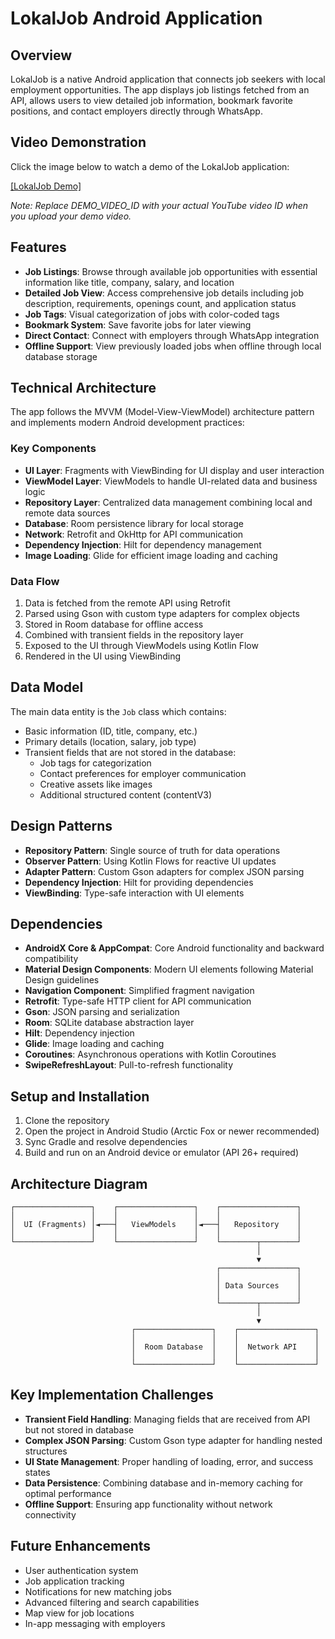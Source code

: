 # LokalJob Android Application

## Overview
LokalJob is a native Android application that connects job seekers with local employment opportunities. The app displays job listings fetched from an API, allows users to view detailed job information, bookmark favorite positions, and contact employers directly through WhatsApp.

## Video Demonstration
Click the image below to watch a demo of the LokalJob application:

[[LokalJob Demo]](https://drive.google.com/drive/folders/1tMUzw9q4WMVDMoN9HF93ywsyufI3KKWP "LokalJob Demo")

*Note: Replace DEMO_VIDEO_ID with your actual YouTube video ID when you upload your demo video.*

## Features
- **Job Listings**: Browse through available job opportunities with essential information like title, company, salary, and location
- **Detailed Job View**: Access comprehensive job details including job description, requirements, openings count, and application status
- **Job Tags**: Visual categorization of jobs with color-coded tags
- **Bookmark System**: Save favorite jobs for later viewing
- **Direct Contact**: Connect with employers through WhatsApp integration
- **Offline Support**: View previously loaded jobs when offline through local database storage

## Technical Architecture
The app follows the MVVM (Model-View-ViewModel) architecture pattern and implements modern Android development practices:

### Key Components
- **UI Layer**: Fragments with ViewBinding for UI display and user interaction
- **ViewModel Layer**: ViewModels to handle UI-related data and business logic
- **Repository Layer**: Centralized data management combining local and remote data sources
- **Database**: Room persistence library for local storage
- **Network**: Retrofit and OkHttp for API communication
- **Dependency Injection**: Hilt for dependency management
- **Image Loading**: Glide for efficient image loading and caching

### Data Flow
1. Data is fetched from the remote API using Retrofit
2. Parsed using Gson with custom type adapters for complex objects
3. Stored in Room database for offline access
4. Combined with transient fields in the repository layer
5. Exposed to the UI through ViewModels using Kotlin Flow
6. Rendered in the UI using ViewBinding

## Data Model
The main data entity is the `Job` class which contains:
- Basic information (ID, title, company, etc.)
- Primary details (location, salary, job type)
- Transient fields that are not stored in the database:
  - Job tags for categorization
  - Contact preferences for employer communication
  - Creative assets like images
  - Additional structured content (contentV3)

## Design Patterns
- **Repository Pattern**: Single source of truth for data operations
- **Observer Pattern**: Using Kotlin Flows for reactive UI updates
- **Adapter Pattern**: Custom Gson adapters for complex JSON parsing
- **Dependency Injection**: Hilt for providing dependencies
- **ViewBinding**: Type-safe interaction with UI elements

## Dependencies
- **AndroidX Core & AppCompat**: Core Android functionality and backward compatibility
- **Material Design Components**: Modern UI elements following Material Design guidelines
- **Navigation Component**: Simplified fragment navigation
- **Retrofit**: Type-safe HTTP client for API communication
- **Gson**: JSON parsing and serialization
- **Room**: SQLite database abstraction layer
- **Hilt**: Dependency injection
- **Glide**: Image loading and caching
- **Coroutines**: Asynchronous operations with Kotlin Coroutines
- **SwipeRefreshLayout**: Pull-to-refresh functionality

## Setup and Installation
1. Clone the repository
2. Open the project in Android Studio (Arctic Fox or newer recommended)
3. Sync Gradle and resolve dependencies
4. Build and run on an Android device or emulator (API 26+ required)

## Architecture Diagram
```
┌─────────────────┐    ┌─────────────────┐    ┌─────────────────┐
│                 │    │                 │    │                 │
│  UI (Fragments) │◄───┤   ViewModels    │◄───┤   Repository    │
│                 │    │                 │    │                 │
└─────────────────┘    └─────────────────┘    └────────┬────────┘
                                                       │
                                                       ▼
                                              ┌─────────────────┐
                                              │                 │
                                              │ Data Sources    │
                                              │                 │
                                              └────────┬────────┘
                                                       │
                                                       ▼
                           ┌─────────────────┐    ┌─────────────────┐
                           │                 │    │                 │
                           │  Room Database  │    │  Network API    │
                           │                 │    │                 │
                           └─────────────────┘    └─────────────────┘
```

## Key Implementation Challenges
- **Transient Field Handling**: Managing fields that are received from API but not stored in database
- **Complex JSON Parsing**: Custom Gson type adapter for handling nested structures
- **UI State Management**: Proper handling of loading, error, and success states
- **Data Persistence**: Combining database and in-memory caching for optimal performance
- **Offline Support**: Ensuring app functionality without network connectivity

## Future Enhancements
- User authentication system
- Job application tracking
- Notifications for new matching jobs
- Advanced filtering and search capabilities
- Map view for job locations
- In-app messaging with employers 
